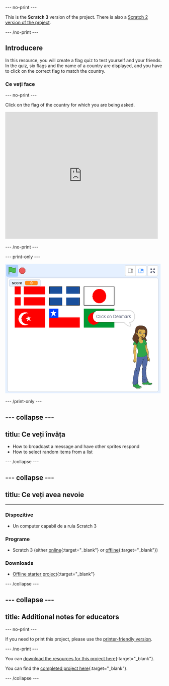 \--- no-print \---

This is the **Scratch 3** version of the project. There is also a [Scratch 2 version of the project](https://projects.raspberrypi.org/en/projects/guess-the-flag-scratch2).

\--- /no-print \---

## Introducere

In this resource, you will create a flag quiz to test yourself and your friends. In the quiz, six flags and the name of a country are displayed, and you have to click on the correct flag to match the country.

### Ce veți face

\--- no-print \---

Click on the flag of the country for which you are being asked.

<div class="scratch-preview">
  <iframe allowtransparency="true" width="485" height="402" src="https://scratch.mit.edu/projects/embed/276891625/?autostart=false" frameborder="0" scrolling="no"></iframe>
</div>

\--- /no-print \---

\--- print-only \---

![Finished game](images/finished-game.png)

\--- /print-only \---

## \--- collapse \---

## titlu: Ce veți învăța

+ How to broadcast a message and have other sprites respond
+ How to select random items from a list

\--- /collapse \---

## \--- collapse \---

## titlu: Ce veți avea nevoie

* * *

### Dispozitive

+ Un computer capabil de a rula Scratch 3

### Programe

+ Scratch 3 (either [online](http://rpf.io/scratchon){:target="_blank"} or [offline](http://rpf.io/scratchoff){:target="_blank"})

### Downloads

+ [Offline starter project](http://rpf.io/p/en/guess-the-flag-go){:target="_blank"}

\--- /collapse \---

## \--- collapse \---

## title: Additional notes for educators

\--- no-print \---

If you need to print this project, please use the [printer-friendly version](https://projects.raspberrypi.org/en/projects/guess-the-flag/print).

\--- /no-print \---

You can [download the resources for this project here](http://rpf.io/p/en/guess-the-flag-go){:target="_blank"}.

You can find the [completed project here](http://rpf.io/p/en/guess-the-flag-get){:target="_blank"}.

\--- /collapse \---